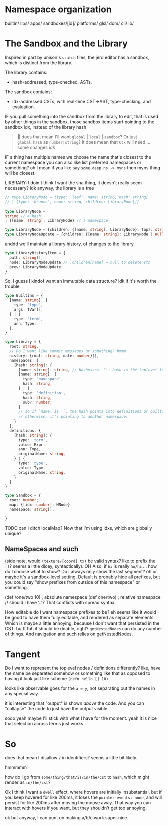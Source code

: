 # Namespace organization

builtin/
libs/
apps/
sandboxes/[id]/
platforms/
  glsl/
  dom/
  cli/
  io/



# The Sandbox and the Library

Inspired in part by unison's `scatch` files, the jerd editor has a sandbox,
which is distinct from the library.

The library contains:
- hash-addressed, type-checked, ASTs.

The sandbox contains:
- idx-addressed CSTs, with real-time CST->AST, type-checking, and evaluation.

IF you pull something into the sandbox from the library to edit, that is
used by other things in the sandbox, those sandbox items start pointing to the sandbox idx, instead of the library hash.

> 🤔 does that mean I'll want `global` | `local` | `sandbox`? Or just `global:hash` as `number|string`?
> It does mean that `Ctx` will need ... some changes idk

IF a thing has multiple names
we choose the name that's closest to the current namespace
you can also like list preferred namespaces or something?
oh I mean if you like say `some.deep.ns -> myns` then myns.thing will be closest.


LIRBRARY:
I doin't think I want the sha thing, it doesn't really seem necessary? idk
anyway, the library is a tree
```ts
// type LibraryNode = {type: 'leaf', name: string, hash: string}
// | {type: 'branch', name: string, children: LibraryNode[]}

type LibraryNode =
string // a hash
| {[name: string]: LibraryNode} // a namespace

type LibraryNode = {children: {[name: string]: LibraryNode}, top?: string}
type LibraryNodeUpdate = {children: {[name: string]: LibraryNode | null}, top?: string}

```

anddd we'll maintain a library history, of changes to the library.
```ts
type LibraryHistoryItem = {
  path: string[],
  node: LibraryNodeUpdate // .children[name] = null to delete sth
  prev: LibraryNodeUpdate
}
```

So, I guess I kindof want an immutable data structure?
idk if it's worth the trouble

```ts
type Builtins = {
  [name: string]: {
    type: 'type',
    args: TVar[],
  } | {
    type: 'term',
    ann: Type,
  },
}

type Library = {
  root: string,
  // Do I want like commit messages or something? hmmm
  history: {root: string, date: number}[],
  namespaces: {
    [hash: string]: {
      [name: string]: string, // hashessss. '': hash is the toplevel for that ns
      [name: string]: {
        type: 'namespace',
        hash: string,
      } | {
        type: 'definition',
        hash: string,
        sub?: number,
      }
      // so if `name` is ``, the hash points into definitions or builtins (if it starts with :builtin:)
      // otherwise, it's pointing to another namespace.
    }
  },
  definitions: {
    [hash: string]: {
      type: 'term',
      value: Expr,
      ann: Type,
      originalName: string,
    } | {
      type: 'type',
      value: Type,
      originalName: string,
    }
  }
}

type Sandbox = {
  root: number;
  map: {[idx: number]: MNode},
  namespace: string[],

}

```


TODO can I ditch localMap? Now that I'm using idxs, which are globally unique?



## NameSpaces and such


(side note, would `(texture/[coord] tx)` be valid syntax? like to prefix the `[]`? seems a little dicey, syntactically).
OH Also, if `hi` is really `ho/hi` ... how do I choose what to show?
Do I always only show the last segment?
oh or maybe it's a sandbox-level setting. Default is probably hide all prefixes, but you could say "show prefixes from outside of this namespace" or something.

(def /one/two 10) ; absolute namespace
(def one/two) ; relative namespace
// should I have '..'? That conflicts with spread syntax.

How editable do I want namespace prefixes to be?
eh seems like it would be good to have them fully editable, and
rendered as separate elements. Which is maybe a little annoying,
because I don't want that persisted in the CST.
buttt tbh it should be doable, right?
`getNestedNodes` can do any number of things. And navigation and such
relies on getNestedNodes.


# Tangent

Do I want to represent the toplevel nodes / definitions differently?
like, have the name be separated somehow
or something like that
as opposed to having it look just like scheme `(defn hello [] 10)`

looks like observable goes for the `a = y`, not separating out the names in any special way.

it is interesting that "output" is shown *above* the code. And you can "collapse" the code to just have the output visible.

sooo
yeah maybe I'll stick with what I have for the moment.
yeah it is nice that selection across terms just works.


# So

does that mean I disallow `/` in identifiers?
seems a little bit likely.

hmmmmm

how do I go from
`some/thing/that/is/in/the/cst`
to
`hash`, which might render as `in/the/cst`?


Ok I think I want a `dwell` effect, where hovers are initially insubstantial,
but if you keep hovered for like 200ms, it loses the `pointer-events: none`, and will persist for like 200ms after moving the mouse away.
That way you can interact with hovers if you want, but they shouldn't get too annoying.

ok but anyway, I can punt on making a/b/c work super nice.

